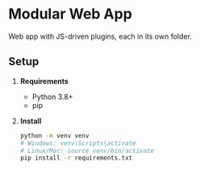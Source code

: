 # Modular Web App

Web app with JS-driven plugins, each in its own folder.

## Setup

1. **Requirements**
   - Python 3.8+
   - pip

2. **Install**
   ```bash
   python -m venv venv
   # Windows: venv\Scripts\activate
   # Linux/Mac: source venv/bin/activate
   pip install -r requirements.txt